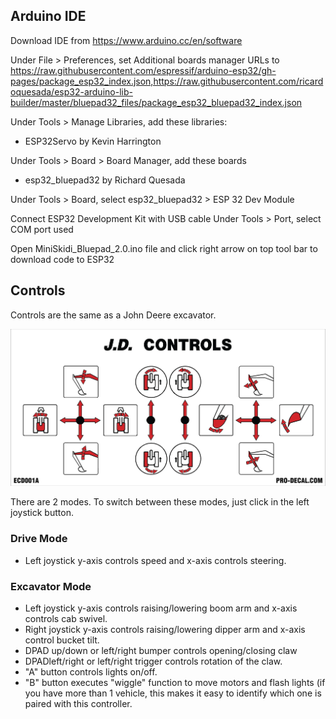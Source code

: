 <h2>Arduino IDE</h2>

Download IDE from https://www.arduino.cc/en/software

Under File > Preferences, set Additional boards manager URLs to https://raw.githubusercontent.com/espressif/arduino-esp32/gh-pages/package_esp32_index.json,https://raw.githubusercontent.com/ricardoquesada/esp32-arduino-lib-builder/master/bluepad32_files/package_esp32_bluepad32_index.json

Under Tools > Manage Libraries, add these libraries:
 * ESP32Servo by Kevin Harrington

Under Tools > Board > Board Manager, add these boards
* esp32_bluepad32 by Richard Quesada

Under Tools > Board, select esp32_bluepad32 > ESP 32 Dev Module

Connect ESP32 Development Kit with USB cable
Under Tools > Port, select COM port used

Open MiniSkidi_Bluepad_2.0.ino file and click right arrow on top tool bar to download code to ESP32

<h2>Controls</h2>

Controls are the same as a John Deere excavator.

<img src="https://github.com/swholmstead/Excavator/blob/main/pictures/Controls.png" alt="Controls" width=800>

There are 2 modes. To switch between these modes, just click in the left joystick button.

<h3>Drive Mode</h3>

* Left joystick y-axis controls speed and x-axis controls steering.

<h3>Excavator Mode</h3>

* Left joystick y-axis controls raising/lowering boom arm and x-axis controls cab swivel.
* Right joystick y-axis controls raising/lowering dipper arm and x-axis control bucket tilt.
* DPAD up/down or left/right bumper controls opening/closing claw
* DPADleft/right or left/right trigger controls rotation of the claw.
* "A" button controls lights on/off.
* "B" button executes "wiggle" function to move motors and flash lights (if you have more than 1 vehicle, this makes it easy to identify which
one is paired with this controller.
